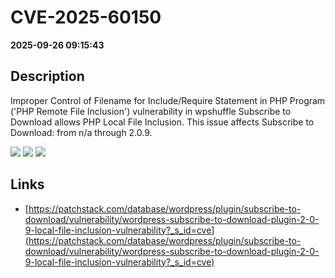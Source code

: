 # CVE-2025-60150

**2025-09-26 09:15:43**

## Description
Improper Control of Filename for Include/Require Statement in PHP Program ('PHP Remote File Inclusion') vulnerability in wpshuffle Subscribe to Download allows PHP Local File Inclusion. This issue affects Subscribe to Download: from n/a through 2.0.9.

![](https://img.shields.io/static/v1?label=Score&message=7.5&color=red)
![](https://img.shields.io/static/v1?label=Severity&message=HIGH&color=red)
![](https://img.shields.io/static/v1?label=CWE&message=RFI&color=green)

## Links
- [https://patchstack.com/database/wordpress/plugin/subscribe-to-download/vulnerability/wordpress-subscribe-to-download-plugin-2-0-9-local-file-inclusion-vulnerability?_s_id=cve](https://patchstack.com/database/wordpress/plugin/subscribe-to-download/vulnerability/wordpress-subscribe-to-download-plugin-2-0-9-local-file-inclusion-vulnerability?_s_id=cve)
